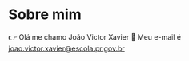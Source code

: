# Sobre mim
:point_right:	Olá me chamo João Victor Xavier 
:email:	Meu e-mail é joao.victor.xavier@escola.pr.gov.br

